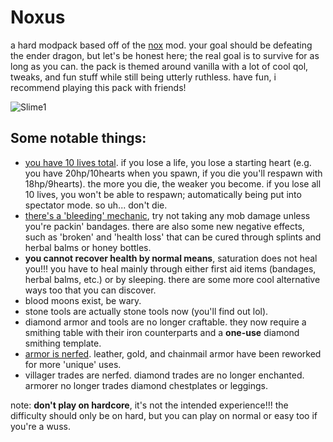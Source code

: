 # Noxus
a hard modpack based off of the [nox](https://github.com/qxeii/nox-renoxed) mod. your goal should be defeating the ender dragon, but let's be honest here; the real goal is to survive for as long as you can. the pack is themed around vanilla with a lot of cool qol, tweaks, and fun stuff while still being utterly ruthless. have fun, i recommend playing this pack with friends!

![Slime1](https://github.com/user-attachments/assets/4bd8f100-515b-42b8-99dd-9bbabb0957f5)

## Some notable things:
- [you have 10 lives total](https://github.com/iChun/LimitedLives). if you lose a life, you lose a starting heart (e.g. you have 20hp/10hearts when you spawn, if you die you'll respawn with 18hp/9hearts). the more you die, the weaker you become. if you lose all 10 lives, you won't be able to respawn; automatically being put into spectator mode. so uh... don't die. 
- [there's a 'bleeding' mechanic](https://github.com/Xires87/Haemorrhage), try not taking any mob damage unless you're packin' bandages. there are also some new negative effects, such as 'broken' and 'health loss' that can be cured through splints and herbal balms or honey bottles.
- **you cannot recover health by normal means**, saturation does not heal you!!! you have to heal mainly through either first aid items (bandages, herbal balms, etc.) or by sleeping. there are some more cool alternative ways too that you can discover.
- blood moons exist, be wary.
- stone tools are actually stone tools now (you'll find out lol).
- diamond armor and tools are no longer craftable. they now require a smithing table with their iron counterparts and a **one-use** diamond smithing template.
- [armor is nerfed](https://github.com/ryleu/armor-nerf). leather, gold, and chainmail armor have been reworked for more 'unique' uses.
- villager trades are nerfed. diamond trades are no longer enchanted. armorer no longer trades diamond chestplates or leggings.

note: **don't play on hardcore**, it's not the intended experience!!! the difficulty should only be on hard, but you can play on normal or easy too if you're a wuss.
